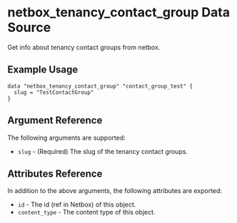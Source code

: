 # netbox\_tenancy\_contact\_group Data Source

Get info about tenancy contact groups from netbox.

## Example Usage

```hcl
data "netbox_tenancy_contact_group" "contact_group_test" {
  slug = "TestContactGroup"
}
```

## Argument Reference

The following arguments are supported:
* ``slug`` - (Required) The slug of the tenancy contact groups.

## Attributes Reference

In addition to the above arguments, the following attributes are exported:
* ``id`` - The id (ref in Netbox) of this object.
* ``content_type`` - The content type of this object.
